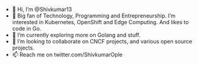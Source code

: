 - 👋 Hi, I’m @Shivkumar13
- 👀 Big fan of Technology, Programming and Entrepreneurship. I’m interested in Kubernetes, OpenShift and Edge Computing. And likes to code in Go.
- 🌱 I’m currently exploring more on Golang and stuff.
- 💞️ I’m looking to collaborate on CNCF projects, and various open source projects. 
- 📫 Reach me on twitter.com/ShivkumarOple

<!---
Shivkumar13/Shivkumar13 is a ✨ special ✨ repository because its `README.md` (this file) appears on your GitHub profile.
You can click the Preview link to take a look at your changes.
--->
